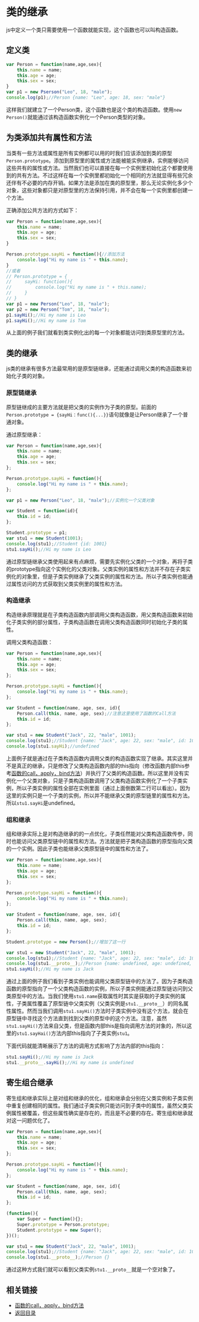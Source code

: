 # 类的继承
js中定义一个类只需要使用一个函数就能实现，这个函数也可以叫构造函数。
## 定义类
```js
var Person = function(name,age,sex){
    this.name = name;
    this.age = age;
    this.sex = sex;
}
var p1 = new Pserson("Leo", 18, "male");
console.log(p1);//Person {name: "Leo", age: 18, sex: "male"}
```
这样我们就建立了一个Person类，这个函数也是这个类的构造函数。使用`new Person()`就能通过该构造函数实例化一个Person类型的对象。
## 为类添加共有属性和方法
当类有一些方法或属性是所有实例都可以用的时我们应该添加到类的原型`Person.prototype`。添加到原型里的属性或方法能被能实例继承，实例能够访问这些共有的属性或方法。当然我们也可以直接在每一个实例里初始化这个都要使用到的共有方法。不过这样在每一个实例里都初始化一个相同的方法就显得有些冗余还伴有不必要的内存开销。如果方法是添加在类的原型里，那么无论实例化多少个对象，这些对象都只是对原型里的方法保持引用，并不会在每一个实例里都创建一个方法。

正确添加公共方法的方式如下：
```js
var Person = function(name,age,sex){
    this.name = name;
    this.age = age;
    this.sex = sex;
}

Person.prototype.sayHi = function(){//添加方法
    console.log("Hi my name is " + this.name);
}
//或者
// Person.prototype = {
//     sayHi: function(){
//         console.log("Hi my name is " + this.name);
//     }
// }
var p1 = new Person("Leo", 18, "male");
var p2 = new Person("Tom", 18, "male");
p1.sayHi();//Hi my name is Leo
p1.sayHi();//Hi my name is Tom
```
从上面的例子我们就看到类实例化出的每一个对象都能访问到类原型里的方法。
## 类的继承
js类的继承有很多方法最常用的是原型链继承，还能通过调用父类的构造函数来初始化子类的对象。
### 原型链继承
原型链继成的主要方法就是把父类的实例作为子类的原型。前面的`Person.prototype = {sayHi：func(){...}}`语句就像是让Person继承了一个普通对象。

通过原型继承：
```js
var Person = function(name,age,sex){
    this.name = name;
    this.age = age;
    this.sex = sex;
};

Person.prototype.sayHi = function(){
    console.log("Hi my name is " + this.name);
};

var p1 = new Person("Leo", 18, "male");//实例化一个父类对象

var Student = function(id){
    this.id = id;
};

Student.prototype = p1;
var stu1 = new Student(1001);
console.log(stu1);//Student {id: 1001}
stu1.sayHi();//Hi my name is Leo
```
通过原型链继承父类使用起来有点麻烦，需要先实例化父类的一个对象，再将子类的prototype指向这个实例化的父类对象。父类实例的属性和方法并不存在子类实例化的对象里，但是子类实例继承了父类实例的属性和方法。所以子类实例也能通过属性访问的方式获取到父类实例里的属性和方法。
### 构造继承
构造继承原理就是在子类构造函数内部调用父类构造函数，用父类构造函数来初始化子类实例的部分属性，子类构造函数在调用父类构造函数同时初始化子类的属性。

调用父类构造函数：
```js
var Person = function(name,age,sex){
    this.name = name;
    this.age = age;
    this.sex = sex;
};

Person.prototype.sayHi = function(){
    console.log("Hi my name is " + this.name);
};

var Student = function(name, age, sex, id){
    Person.call(this, name, age, sex);//注意这里使用了函数的Call方法
    this.id = id;
};

var stu1 = new Student("Jack", 22, "male", 1001);
console.log(stu1);//Student {name: "Jack", age: 22, sex: "male", id: 1001}
console.log(stu1.sayHi);//undefined
```
上面例子就是通过在子类构造函数内调用父类的构造函数实现了继承。其实这里并不是真正的继承，只是修改了父类构造函数内部的this指向（修改函数内部this参考[函数的call，apply，bind方法](/js/call&apply&bind.md)）并执行了父类的构造函数。所以这里并没有实例化一个父类对象，只是子类构造函数调用了父类构造函数实例化了一个子类实例，所以子类实例的属性全部在实例里面（通过上面倒数第二行可以看出）。因为这里的实例只是一个子类的实例，所以并不能继承父类的原型链里的属性和方法。所以`stu1.sayHi`是undefined。
### 组和继承
组和继承实际上是对构造继承的的一点优化，子类任然能对父类构造函数传参，同时也能访问父类原型链中的属性和方法。方法就是把子类构造函数的原型指向父类的一个实例。因此子类也能继承父类原型链中的属性和方法了。
```js
var Person = function(name,age,sex){
    this.name = name;
    this.age = age;
    this.sex = sex;
};

Person.prototype.sayHi = function(){
    console.log("Hi my name is " + this.name);
};

var Student = function(name, age, sex, id){
    Person.call(this, name, age, sex);
    this.id = id;
};

Student.prototype = new Person();//增加了这一行

var stu1 = new Student("Jack", 22, "male", 1001);
console.log(stu1);//Student {name: "Jack", age: 22, sex: "male", id: 1001}
console.log(stu1.__proto__);//Person {name: undefined, age: undefined, sex: undefined}，这个是一个父类实例
stu1.sayHi();//Hi my name is Jack
```
通过上面的例子我们看到子类实例也能调用父类原型链中的方法了。因为子类构造函数的原型指向了一个父类构造函数的实例，所以子类实例能通过原型链访问到父类原型中的方法。当我们使用`stu1.name`获取属性时其实是获取的子类实例的属性，子类属性覆盖了原型链中父类实例（父类实例是`stu1.__proto__`）的同名属性属性。然而当我们调用`stu1.sayHi()`方法时子类实例中没有这个方法，就会在原型链中寻找这个方法直到找到父类的原型中的这个方法。注意，虽然`stu1.sayHi()`方法来自父类，但是函数内部this是指向调用方法的对象的，所以这里的`stu1.sayHai()`方法内部this指向了子类实例`stu1`。

下面代码就能清晰展示了方法的调用方式影响了方法内部的this指向：
```js
stu1.sayHi();//Hi my name is Jack
stu1.__proto__.sayHi();//Hi my name is undefined
```
## 寄生组合继承
寄生组和继承实际上是对组和继承的优化，组和继承会分别在父类实例和子类实例中重复创建相同的属性。我们通过子类实例只能访问到子类中的属性，虽然父类实例属性被覆盖，但这些属性确实是存在的，而且是不必要的存在。寄生组和继承就对这一问题优化了。
```js
var Person = function(name,age,sex){
    this.name = name;
    this.age = age;
    this.sex = sex;
};

Person.prototype.sayHi = function(){
    console.log("Hi my name is " + this.name);
};

var Student = function(name, age, sex, id){
    Person.call(this, name, age, sex);
    this.id = id;
};

(function(){
    var Super = function(){};
    Super.prototype = Person.prototype;
    Student.prototype = new Super();
})();

var stu1 = new Student("Jack", 22, "male", 1001);
console.log(stu1);//Student {name: "Jack", age: 22, sex: "male", id: 1001}
console.log(stu1.__proto__);//Person {}
```
通过这种方式我们就可以看到父类实例`stu1.__proto__`就是一个空对象了。
## 相关链接
* [函数的call，apply，bind方法](/js/call&apply&bind.md)
* [返回目录](/README.md)
